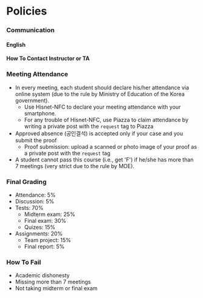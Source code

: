 Policies
=====
### Communication ###
#### English ####
#### How To Contact Instructor or TA ####

### Meeting Attendance ###
* In every meeting, each student should declare his/her attendance via online system (due to the rule by Ministry of Education of the Korea government).
  * Use Hisnet-NFC to declare your meeting attendance with your smartphone.
  * For any trouble of Hisnet-NFC, use Piazza to claim attendance by writing a private post with the `request` tag to Piazza
* Approved absence (공인결석) is accepted only if your case and you submit the proof
  * Proof submission: upload a scanned or photo image of your proof as a private post with the `request` tag
* A student cannot pass this course (i.e., get 'F') if he/she has more than 7 meetings (very strict due to the rule by MOE).

### Final Grading ###
* Attendance: 5%
* Discussion: 5%
* Tests: 70%
  - Midterm exam: 25%
  - Final exam: 30%
  - Quizes: 15%
* Assignments: 20%
  - Team project: 15%
  - Final report: 5%

### How To Fail ###
  * Academic dishonesty
  * Missing more than 7 meetings
  * Not taking midterm or final exam

